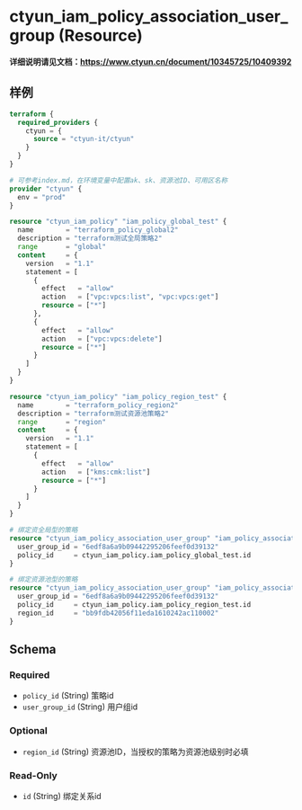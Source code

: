 # ctyun_iam_policy_association_user_group (Resource)
**详细说明请见文档：https://www.ctyun.cn/document/10345725/10409392**



## 样例

```terraform
terraform {
  required_providers {
    ctyun = {
      source = "ctyun-it/ctyun"
    }
  }
}

# 可参考index.md，在环境变量中配置ak、sk、资源池ID、可用区名称
provider "ctyun" {
  env = "prod"
}

resource "ctyun_iam_policy" "iam_policy_global_test" {
  name        = "terraform_policy_global2"
  description = "terraform测试全局策略2"
  range       = "global"
  content     = {
    version   = "1.1"
    statement = [
      {
        effect   = "allow"
        action   = ["vpc:vpcs:list", "vpc:vpcs:get"]
        resource = ["*"]
      },
      {
        effect   = "allow"
        action   = ["vpc:vpcs:delete"]
        resource = ["*"]
      }
    ]
  }
}

resource "ctyun_iam_policy" "iam_policy_region_test" {
  name        = "terraform_policy_region2"
  description = "terraform测试资源池策略2"
  range       = "region"
  content     = {
    version   = "1.1"
    statement = [
      {
        effect   = "allow"
        action   = ["kms:cmk:list"]
        resource = ["*"]
      }
    ]
  }
}

# 绑定资全局型的策略
resource "ctyun_iam_policy_association_user_group" "iam_policy_association_user_group_test" {
  user_group_id = "6edf8a6a9b09442295206feef0d39132"
  policy_id     = ctyun_iam_policy.iam_policy_global_test.id
}

# 绑定资源池型的策略
resource "ctyun_iam_policy_association_user_group" "iam_policy_association_user_region_test" {
  user_group_id = "6edf8a6a9b09442295206feef0d39132"
  policy_id     = ctyun_iam_policy.iam_policy_region_test.id
  region_id     = "bb9fdb42056f11eda1610242ac110002"
}
```

<!-- schema generated by tfplugindocs -->
## Schema

### Required

- `policy_id` (String) 策略id
- `user_group_id` (String) 用户组id

### Optional

- `region_id` (String) 资源池ID，当授权的策略为资源池级别时必填

### Read-Only

- `id` (String) 绑定关系id
